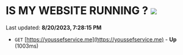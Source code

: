 # IS MY WEBSITE RUNNING ? [![](https://img.shields.io/static/v1?label=Sponsor&message=%E2%9D%A4&logo=GitHub&color=%23fe8e86)](https://github.com/sponsors/<username>)

Last updated: **8/20/2023, 7:28:15 PM**

- `GET` [https://youssefservice.me](https://youssefservice.me) - **Up** (1003ms)
